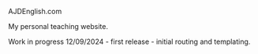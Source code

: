 AJDEnglish.com

My personal teaching website.

Work in progress
12/09/2024 - first release - initial routing and templating. 